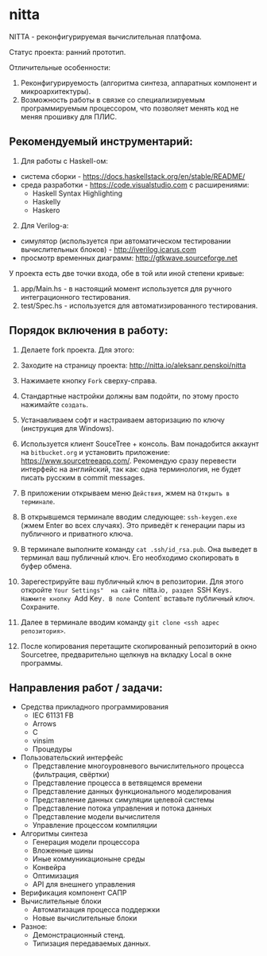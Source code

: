 # nitta
NITTA - реконфигурируемая вычислительная платфома.

Статус проекта: ранний прототип.

Отличительные особенности:
1. Реконфигурируемость (алгоритма синтеза, аппаратных компонент и микроархитектуры).
2. Возможность работы в связке со специализируемым программируемым процессором, что позволяет 
   менять код не меняя прошивку для ПЛИС.

## Рекомендуемый инструментарий:
1. Для работы с Haskell-ом:
  - система сборки - https://docs.haskellstack.org/en/stable/README/
  - среда разработки - https://code.visualstudio.com с расширениями:
      - Haskell Syntax Highlighting
      - Haskelly
      - Haskero
2. Для Verilog-а:
  - симулятор (используется при автоматическом тестировании вычислительных блоков) - 
    http://iverilog.icarus.com
  - просмотр временных диаграмм: http://gtkwave.sourceforge.net

У проекта есть две точки входа, обе в той или иной степени кривые:
1. app/Main.hs - в настоящий момент используется для ручного интеграционного тестирования.
2. test/Spec.hs - используется для автоматизированного тестирования.

## Порядок включения в работу:
1. Делаете fork проекта. Для этого:
  1. Заходите на страницу проекта: http://nitta.io/aleksanr.penskoi/nitta
  2. Нажимаете кнопку `Fork` сверху-справа.
  3. Стандартные настройки должны вам подойти, по этому просто нажимайте `создать`.

2. Устанавливаем софт и настраиваем авторизацию по ключу (инструкция для Windows).
  1. Используется клиент SouceTree + консоль. Вам понадобится аккаунт на `bitbucket.org` 
     и установить приложение: https://www.sourcetreeapp.com/. Рекомендую сразу перевести 
     интерфейс на английский, так как: одна терминология, не будет писать русским в commit messages.
  2. В приложении открываем меню `Действия`, жмем на `Открыть в терминале`.
  3. В открывшемся терминале вводим следующее: `ssh-keygen.exe` (жмем Enter во всех случаях).
     Это приведёт к генерации пары из публичного и приватного ключа. 
  4. В терминале выполните команду `cat .ssh/id_rsa.pub`. Она выведет в терминал ваш публичный ключ.
     Его необходимо скопировать в буфер обмена.
  5. Зарегестрируйте ваш публичный ключ в репозитории. Для этого откройте `Your Settings" 
     на сайте `nitta.io`, раздел `SSH Keys`. Нажмите кнопку `Add Key`. В поле `Content` 
     вставьте публичный ключ. Сохраните.
  6. Далее в терминале вводим команду `git clone <ssh адрес репозитория>`.
  7. После копирования перетащите скопированный репозиторий в окно Sourcetree, предварительно 
     щелкнув на вкладку Local в окне программы.

## Направления работ / задачи:
- Средства прикладного программирования
  - IEC 61131 FB
  - Arrows
  - C
  - vinsim
  - Процедуры
- Пользовательский интерфейс
  - Представление многоуровневого вычислительного процесса (фильтрация, свёртки)
  - Представление процесса в ветвящемся времени
  - Представление данных функционального моделирования
  - Представление данных симуляции целевой системы
  - Представление потока управления и потока данных
  - Представление модели вычислителя
  - Управление процессом компиляции
- Алгоритмы синтеза
  - Генерация модели процессора
  - Вложенные шины
  - Иные коммуникационыне среды
  - Конвейра
  - Оптимизация
  - API для внешнего управления
- Верификация компонент САПР
- Вычислительные блоки
  - Автоматизация процесса поддержки
  - Новые вычислительные блоки
- Разное:
  - Демонстрационный стенд.
  - Типизация передаваемых данных.
